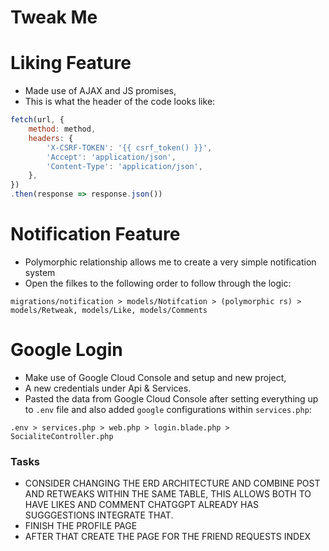 # Tweak Me


# Liking Feature
- Made use of AJAX and JS promises, <br>
- This is what the header of the code looks like:
```js
fetch(url, {
    method: method,
    headers: {
        'X-CSRF-TOKEN': '{{ csrf_token() }}',
        'Accept': 'application/json',
        'Content-Type': 'application/json',
    },
})
.then(response => response.json())
```

# Notification Feature
- Polymorphic relationship allows me to create a very simple notification system
- Open the filkes to the following order to follow through the logic:
```
migrations/notification > models/Notifcation > (polymorphic rs) > models/Retweak, models/Like, models/Comments
```


# Google Login
- Make use of Google Cloud Console and setup and new project,
- A new credentials under Api & Services.
- Pasted the data from Google Cloud Console after setting everything up to `.env` file and also added `google` configurations within `services.php`:
```
.env > services.php > web.php > login.blade.php > SocialiteController.php
```


### Tasks
- CONSIDER CHANGING THE ERD ARCHITECTURE AND COMBINE POST AND RETWEAKS WITHIN THE SAME TABLE, THIS ALLOWS BOTH TO HAVE LIKES AND COMMENT CHATGGPT ALREADY HAS SUGGGESTIONS INTEGRATE THAT.
- FINISH THE PROFILE PAGE
- AFTER THAT CREATE THE PAGE FOR THE FRIEND REQUESTS INDEX